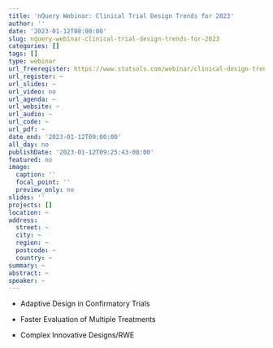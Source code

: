 ```yaml
---
title: 'nQuery Webinar: Clinical Trial Design Trends for 2023'
author: ''
date: '2023-01-12T08:00:00'
slug: nquery-webinar-clinical-trial-design-trends-for-2023
categories: []
tags: []
type: webinar
url_freeregister: https://www.statsols.com/webinar/clinical-design-trends-for-2023
url_register: ~
url_slides: ~
url_video: no
url_agenda: ~
url_website: ~
url_audio: ~
url_code: ~
url_pdf: ~
date_end: '2023-01-12T09:00:00'
all_day: no
publishDate: '2023-01-12T09:25:43-08:00'
featured: no
image:
  caption: ''
  focal_point: ''
  preview_only: no
slides: ''
projects: []
location: ~
address:
  street: ~
  city: ~
  region: ~
  postcode: ~
  country: ~
summary: ~
abstract: ~
speaker: ~
---
```


<!--more-->
- Adaptive Design in Confirmatory Trials

- Faster Evaluation of Multiple Treatments

- Complex Innovative Designs/RWE